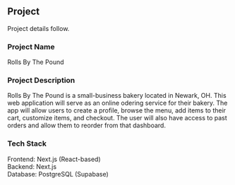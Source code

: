 ## Project

Project details follow. 

### Project Name

Rolls By The Pound

### Project Description  

Rolls By The Pound is a small-business bakery located in Newark, OH. This web application will serve as an online odering service for their bakery. The app will allow users to create a profile, browse the menu, add items to their cart, customize items, and checkout. The user will also have access to past orders and allow them to reorder from that dashboard.

### Tech Stack

Frontend: Next.js (React-based)\
Backend: Next.js\
Database: PostgreSQL (Supabase)
